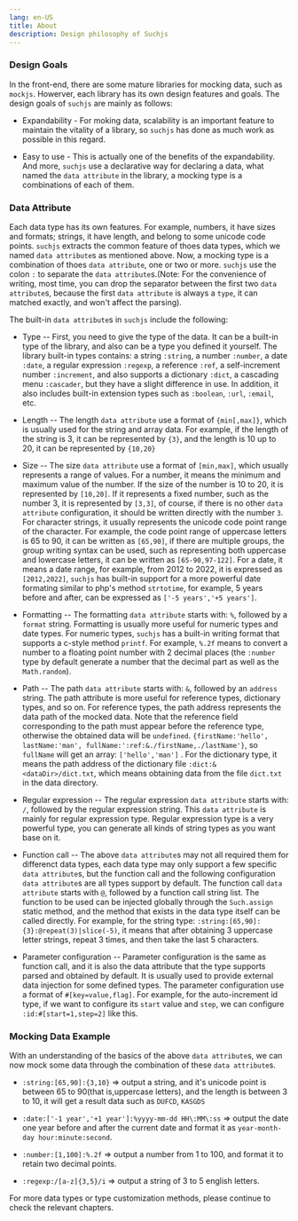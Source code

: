 ```yaml
---
lang: en-US
title: About
description: Design philosophy of Suchjs
---
```


### Design Goals

In the front-end, there are some mature libraries for mocking data, such as `mockjs`. Howerver, each library has its own design features and goals. The design goals of `suchjs` are mainly as follows:

- Expandability - For moking data, scalability is an important feature to maintain the vitality of a library, so `suchjs` has done as much work as possible in this regard.

- Easy to use - This is actually one of the benefits of the expandability. And more, `suchjs` use a declarative way for declaring a data, what named the `data attribute` in the library, a mocking type is a combinations of each of them.

### Data Attribute

Each data type has its own features. For example, numbers, it have sizes and formats; strings, it have length, and belong to some unicode code points. `suchjs` extracts the common feature of thoes data types, which we named `data attribute`s as mentioned above. Now, a mocking type is a combination of thoes `data attribute`, one or two or more. `suchjs` use the colon `:` to separate the `data attribute`s.(Note: For the convenience of writing, most time, you can drop the separator between the first two `data attribute`s, because the first `data attribute` is always a `type`, it can matched exactly, and won't affect the parsing).

The built-in `data attribute`s in `suchjs` include the following:

- Type -- First, you need to give the type of the data. It can be a built-in type of the library, and also can be a type you defined it yourself. The library built-in types contains: a string `:string`, a number `:number`, a date `:date`, a regular expression `:regexp`, a reference `:ref`, a self-increment number `:increment`, and also supports a dictionary `:dict`, a cascading menu `:cascader`, but they have a slight difference in use. In addition, it also includes built-in extension types such as `:boolean`, `:url`, `:email`, etc.

- Length -- The length `data attribute` use a format of `{min[,max]}`, which is usually used for the string and array data. For example, if the length of the string is 3, it can be represented by `{3}`, and the length is 10 up to 20, it can be represented by `{10,20}`

- Size -- The size `data attribute` use a format of `[min,max]`, which usually represents a range of values. For a number, it means the minimum and maximum value of the number. If the size of the number is 10 to 20, it is represented by `[10,20]`. If it represents a fixed number, such as the number 3, it is represented by `[3,3]`, of course, if there is no other `data attribute` configuration, it should be written directly with the number `3`. For character strings, it usually represents the unicode code point range of the character. For example, the code point range of uppercase letters is 65 to 90, it can be written as `[65,90]`, if there are multiple groups, the group writing syntax can be used, such as representing both uppercase and lowercase letters, it can be written as `[65-90,97-122]`. For a date, it means a date range, for example, from 2012 to 2022, it is expressed as `[2012,2022]`, `suchjs` has built-in support for a more powerful date formating similar to php's method `strtotime`, for example, 5 years before and after, can be expressed as `['-5 years','+5 years']`.

- Formatting -- The formatting `data attribute` starts with: `%`, followed by a `format` string. Formatting is usually more useful for numeric types and date types. For numeric types, `suchjs` has a built-in writing format that supports a c-style method `printf`. For example, `%.2f` means to convert a number to a floating point number with 2 decimal places (the `:number` type by default generate a number that the decimal part as well as the `Math.random`).

- Path -- The path `data attribute` starts with: `&`, followed by an `address` string. The path attribute is more useful for reference types, dictionary types, and so on. For reference types, the path address represents the data path of the mocked data. Note that the reference field corresponding to the path must appear before the reference type, otherwise the obtained data will be `undefined`. `{firstName:'hello', lastName:'man', fullName:':ref:&./firstName,./lastName'}`, so `fullName` will get an array: `['hello','man']` . For the dictionary type, it means the path address of the dictionary file `:dict:&<dataDir>/dict.txt`, which means obtaining data from the file `dict.txt` in the data directory.

- Regular expression -- The regular expression `data attribute` starts with: `/`, followed by the regular expression string. This `data attribute` is mainly for regular expression type. Regular expression type is a very powerful type, you can generate all kinds of string types as you want base on it.

- Function call -- The above `data attribute`s may not all required them for differenct data types, each data type may only support a few specific `data attribute`s, but the function call and the following configuration `data attribute`s are all types support by default. The function call `data attribute` starts with `@`, followed by a function call string list. The function to be used can be injected globally through the `Such.assign` static method, and the method that exists in the data type itself can be called directly. For example, for the string type: `:string:[65,90]:{3}:@repeat(3)|slice(-5)`, it means that after obtaining 3 uppercase letter strings, repeat 3 times, and then take the last 5 characters.

- Parameter configuration -- Parameter configuration is the same as function call, and it is also the data attribute that the type supports parsed and obtained by default. It is usually used to provide external data injection for some defined types. The parameter configuration use a format of `#[key=value,flag]`. For example, for the auto-increment id type, if we want to configure its `start` value and `step`, we can configure `:id:#[start=1,step=2]` like this.

### Mocking Data Example

With an understanding of the basics of the above `data attribute`s, we can now mock some data through the combination of these `data attribute`s.

- `:string:[65,90]:{3,10}` => output a string, and it's unicode point is between 65 to 90(that is,uppercase letters), and the length is between 3 to 10, it will get a result data such as `DUFCD`, `KASGDS`

- `:date:['-1 year','+1 year']:%yyyy-mm-dd HH\:MM\:ss` => output the date one year before and after the current date and format it as `year-month-day hour:minute:second`.

- `:number:[1,100]:%.2f` => output a number from 1 to 100, and format it to retain two decimal points.

- `:regexp:/[a-z]{3,5}/i` => output a string of 3 to 5 english letters.

For more data types or type customization methods, please continue to check the relevant chapters.
